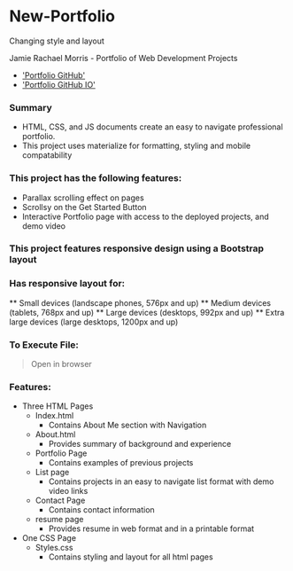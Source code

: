 # New-Portfolio
Changing style and layout 

Jamie Rachael Morris - Portfolio of Web Development Projects

* ['Portfolio GitHub'](https://github.com/jamierachael/New-Portfolio)
* ['Portfolio GitHub IO'](https://jamierachael.github.io/New-Portfolio/)


### Summary
* HTML, CSS, and JS documents create an easy to navigate professional portfolio. 
* This project uses materialize for formatting, styling and mobile compatability

### This project has the following features: 
* Parallax scrolling effect on pages
* Scrollsy on the Get Started Button
* Interactive Portfolio page with access to the deployed projects, and demo video
    
### This project features responsive design using a Bootstrap layout
### Has responsive layout for: 
** Small devices (landscape phones, 576px and up)
** Medium devices (tablets, 768px and up)
** Large devices (desktops, 992px and up)
** Extra large devices (large desktops, 1200px and up)

### To Execute File:
> Open in browser

### Features: 
* Three HTML Pages
    * Index.html 
        * Contains About Me section with Navigation
    * About.html
        * Provides summary of background and experience 
    * Portfolio Page
        * Contains examples of previous projects
    * List page
        * Contains projects in an easy to navigate list format with demo video links
    * Contact Page
        * Contains contact information
    * resume page
        * Provides resume in web format and in a printable format
* One CSS Page
    * Styles.css
        * Contains styling and layout for all html pages

